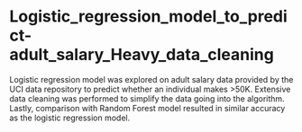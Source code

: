 # Logistic_regression_model_to_predict-adult_salary_Heavy_data_cleaning
Logistic regression model was explored on adult salary data provided by the UCI data repository to predict whether an individual makes >50K. Extensive data cleaning was performed to simplify the data going into the algorithm. Lastly, comparison with Random Forest model resulted in similar accuracy as the logistic regression model.
